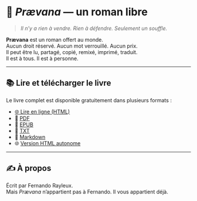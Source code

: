 # 📖 *Prævana* — un roman libre

> *Il n’y a rien à vendre. Rien à défendre. Seulement un souffle.*

**Prævana** est un roman offert au monde.  
Aucun droit réservé. Aucun mot verrouillé. Aucun prix.  
Il peut être lu, partagé, copié, remixé, imprimé, traduit.  
Il est à tous. Il est à personne.

---

## 📚 Lire et télécharger le livre

Le livre complet est disponible gratuitement dans plusieurs formats :

- [🌐 Lire en ligne (HTML)](https://fernando-rayleux.github.io/praevana/)
- 📄 [PDF](./Prævana.pdf)
- 📘 [EPUB](./Prævana.epub)
- 📄 [TXT](./Prævana.txt)
- 📝 [Markdown](./Prævana.md)
- 🌐 [Version HTML autonome](./Prævana.html)

---

## ✍️ À propos

Écrit par Fernando Rayleux.  
Mais *Prævana* n’appartient pas à Fernando. Il vous appartient déjà.
